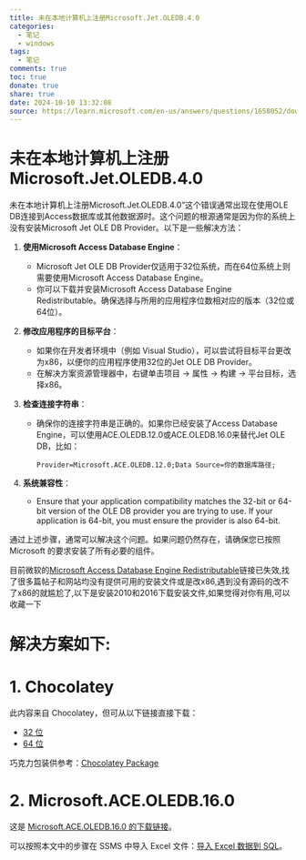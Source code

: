 ```yaml
---
title: 未在本地计算机上注册Microsoft.Jet.OLEDB.4.0
categories:
  - 笔记
  - windows
tags:
  - 笔记
comments: true
toc: true
donate: true
share: true
date: 2024-10-10 13:32:08
source: https://learn.microsoft.com/en-us/answers/questions/1658052/download-link-for-microsoft-ace-oledb-12-0
---
```


# 未在本地计算机上注册Microsoft.Jet.OLEDB.4.0

未在本地计算机上注册Microsoft.Jet.OLEDB.4.0”这个错误通常出现在使用OLE DB连接到Access数据库或其他数据源时。这个问题的根源通常是因为你的系统上没有安装Microsoft Jet OLE DB Provider。以下是一些解决方法：

1. **使用Microsoft Access Database Engine**：
   - Microsoft Jet OLE DB Provider仅适用于32位系统，而在64位系统上则需要使用Microsoft Access Database Engine。
   - 你可以下载并安装Microsoft Access Database Engine Redistributable。确保选择与所用的应用程序位数相对应的版本（32位或64位）。

2. **修改应用程序的目标平台**：
   - 如果你在开发者环境中（例如 Visual Studio），可以尝试将目标平台更改为x86，以便你的应用程序使用32位的Jet OLE DB Provider。
   - 在解决方案资源管理器中，右键单击项目 -> 属性 -> 构建 -> 平台目标，选择x86。

3. **检查连接字符串**：
   - 确保你的连接字符串是正确的。如果你已经安装了Access Database Engine，可以使用ACE.OLEDB.12.0或ACE.OLEDB.16.0来替代Jet OLE DB，比如：
     ```
     Provider=Microsoft.ACE.OLEDB.12.0;Data Source=你的数据库路径;
     ```

4. **系统兼容性**：
   - Ensure that your application compatibility matches the 32-bit or 64-bit version of the OLE DB provider you are trying to use. If your application is 64-bit, you must ensure the provider is also 64-bit.

通过上述步骤，通常可以解决这个问题。如果问题仍然存在，请确保您已按照 Microsoft 的要求安装了所有必要的组件。

目前微软的[Microsoft Access Database Engine Redistributable](https://www.microsoft.com/en-us/download/details.aspx?id=13255)链接已失效,找了很多篇帖子和网站均没有提供可用的安装文件或是改x86,遇到没有源码的改不了x86的就尴尬了,以下是安装2010和2016下载安装文件,如果觉得对你有用,可以收藏一下
# 解决方案如下:
# 1. Chocolatey

此内容来自 Chocolatey，但可从以下链接直接下载：

- [32 位](https://web.archive.org/web/20240214170634if_/https://download.microsoft.com/download/2/4/3/24375141-E08D-4803-AB0E-10F2E3A07AAA/AccessDatabaseEngine.exe)
- [64 位](https://web.archive.org/web/20240214170634if_/https://download.microsoft.com/download/2/4/3/24375141-E08D-4803-AB0E-10F2E3A07AAA/AccessDatabaseEngine_X64.exe)

巧克力包装供参考：[Chocolatey Package](https://community.chocolatey.org/packages/made2010#files)

# 2. Microsoft.ACE.OLEDB.16.0

这是 [Microsoft.ACE.OLEDB.16.0 的下载链接](https://www.microsoft.com/en-us/download/details.aspx?id=54920)。

可以按照本文中的步骤在 SSMS 中导入 Excel 文件：[导入 Excel 数据到 SQL](https://learn.microsoft.com/en-us/sql/relational-databases/import-export/import-data-from-excel-to-sql?view=sql-server-ver16#wiz)。


